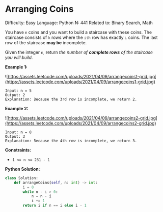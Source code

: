 # Arranging Coins

Difficulty: Easy
Language: Python
N: 441
Related to: Binary Search, Math

You have `n` coins and you want to build a staircase with these coins. The staircase consists of `k` rows where the `ith` row has exactly `i` coins. The last row of the staircase **may be** incomplete.

Given the integer `n`, return *the number of **complete rows** of the staircase you will build*.

**Example 1:**

![https://assets.leetcode.com/uploads/2021/04/09/arrangecoins1-grid.jpg](https://assets.leetcode.com/uploads/2021/04/09/arrangecoins1-grid.jpg)

```
Input: n = 5
Output: 2
Explanation: Because the 3rd row is incomplete, we return 2.

```

**Example 2:**

![https://assets.leetcode.com/uploads/2021/04/09/arrangecoins2-grid.jpg](https://assets.leetcode.com/uploads/2021/04/09/arrangecoins2-grid.jpg)

```
Input: n = 8
Output: 3
Explanation: Because the 4th row is incomplete, we return 3.

```

**Constraints:**

- `1 <= n <= 231 - 1`

**Python Solution:**

```python
class Solution:
    def arrangeCoins(self, n: int) -> int:
        i = 0
        while n - i > 0:
            n = n - i
            i += 1
        return i if n == i else i - 1
```